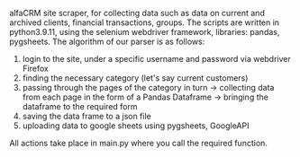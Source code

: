alfaCRM site scraper, for collecting data such as data on current and archived clients, financial transactions, groups. The scripts are written in python3.9.11, using the selenium webdriver framework, libraries: pandas, pygsheets. 
The algorithm of our parser is as follows: 
1) login to the site, under a specific username and password via webdriver Firefox
2) finding the necessary category (let's say current customers)
3) passing through the pages of the category in turn -> collecting data from each page in the form of a Pandas Dataframe -> bringing the dataframe to the required form
4) saving the data frame to a json file
5) uploading data to google sheets using pygsheets, GoogleAPI

All actions take place in main.py where you call the required function.
